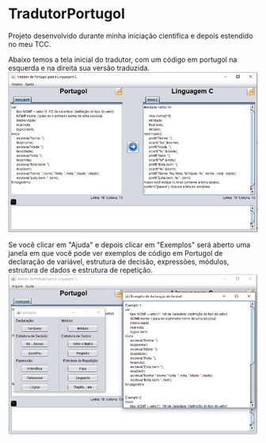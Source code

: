 # TradutorPortugol
Projeto desenvolvido durante minha iniciação científica e depois estendido no meu TCC.

Abaixo temos a tela inicial do tradutor, com um código em portugol na esquerda e na direita sua versão traduzida.
![alt text](https://github.com/jlgomes/TradutorPortugol/blob/main/image/tela_inicial.PNG?raw=true)


Se você clicar em "Ajuda" e depois clicar em "Exemplos" será aberto uma janela em que você pode ver exemplos de código em Portugol de declaração de variável, estrutura de decisão, expressões, módulos, estrutura de dados e estrutura de repetição.
![alt text](https://github.com/jlgomes/TradutorPortugol/blob/main/image/exemplos_portugol.PNG?raw=true)
